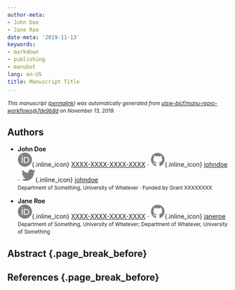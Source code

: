```yaml
---
author-meta:
- John Doe
- Jane Roe
date-meta: '2019-11-13'
keywords:
- markdown
- publishing
- manubot
lang: en-US
title: Manuscript Title
...
```







<small><em>
This manuscript
([permalink](https://utsw-bicf.github.io/manu-repro-workflows/v/7de9b8dd701d5e02fbb21bdf6f48d0583101d342/))
was automatically generated
from [utsw-bicf/manu-repro-workflows@7de9b8d](https://github.com/utsw-bicf/manu-repro-workflows/tree/7de9b8dd701d5e02fbb21bdf6f48d0583101d342)
on November 13, 2019.
</em></small>

## Authors



+ **John Doe**<br>
    ![ORCID icon](images/orcid.svg){.inline_icon}
    [XXXX-XXXX-XXXX-XXXX](https://orcid.org/XXXX-XXXX-XXXX-XXXX)
    · ![GitHub icon](images/github.svg){.inline_icon}
    [johndoe](https://github.com/johndoe)
    · ![Twitter icon](images/twitter.svg){.inline_icon}
    [johndoe](https://twitter.com/johndoe)<br>
  <small>
     Department of Something, University of Whatever
     · Funded by Grant XXXXXXXX
  </small>

+ **Jane Roe**<br>
    ![ORCID icon](images/orcid.svg){.inline_icon}
    [XXXX-XXXX-XXXX-XXXX](https://orcid.org/XXXX-XXXX-XXXX-XXXX)
    · ![GitHub icon](images/github.svg){.inline_icon}
    [janeroe](https://github.com/janeroe)<br>
  <small>
     Department of Something, University of Whatever; Department of Whatever, University of Something
  </small>



## Abstract {.page_break_before}




## References {.page_break_before}

<!-- Explicitly insert bibliography here -->
<div id="refs"></div>
